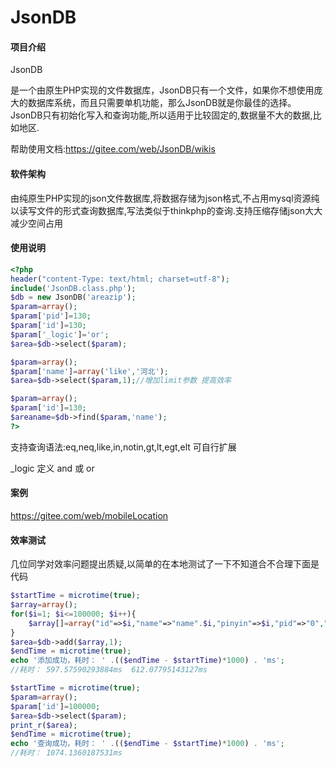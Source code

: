 # JsonDB

#### 项目介绍
JsonDB

是一个由原生PHP实现的文件数据库，JsonDB只有一个文件，如果你不想使用庞大的数据库系统，而且只需要单机功能，那么JsonDB就是你最佳的选择。
JsonDB只有初始化写入和查询功能,所以适用于比较固定的,数据量不大的数据,比如地区.

帮助使用文档:https://gitee.com/web/JsonDB/wikis

#### 软件架构
由纯原生PHP实现的json文件数据库,将数据存储为json格式,不占用mysql资源纯以读写文件的形式查询数据库,写法类似于thinkphp的查询.支持压缩存储json大大减少空间占用



#### 使用说明


```php
<?php
header("content-Type: text/html; charset=utf-8");
include('JsonDB.class.php');
$db = new JsonDB('areazip');
$param=array();
$param['pid']=130;
$param['id']=130;
$param['_logic']='or';
$area=$db->select($param);

$param=array();
$param['name']=array('like','河北');
$area=$db->select($param,1);//增加limit参数 提高效率

$param=array();
$param['id']=130;
$areaname=$db->find($param,'name');
?>
```
支持查询语法:eq,neq,like,in,notin,gt,lt,egt,elt 可自行扩展

_logic 定义 and 或 or

#### 案例
https://gitee.com/web/mobileLocation

#### 效率测试
几位同学对效率问题提出质疑,以简单的在本地测试了一下不知道合不合理下面是代码

```php
$startTime = microtime(true);
$array=array();
for($i=1; $i<=100000; $i++){
    $array[]=array("id"=>$i,"name"=>"name".$i,"pinyin"=>$i,"pid"=>"0","status"=>"0","sort"=>"0","temp"=>"","letter"=>"\ufeffZ","level"=>"0","region"=>"0");
}
$area=$db->add($array,1);
$endTime = microtime(true);
echo '添加成功，耗时： ' .(($endTime - $startTime)*1000) . 'ms';
//耗时： 597.57590293884ms  612.07795143127ms

$startTime = microtime(true);
$param=array();
$param['id']=100000;
$area=$db->select($param);
print_r($area);
$endTime = microtime(true);
echo '查询成功，耗时： ' .(($endTime - $startTime)*1000) . 'ms';
//耗时： 1074.1360187531ms

```